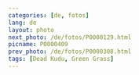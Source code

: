 ```yaml
---
categories: [de, fotos]
lang: de
layout: photo
next_photo: /de/fotos/P0000129.html
picname: P0000409
prev_photo: /de/fotos/P0000308.html
tags: [Dead Kudu, Green Grass]
---
```

